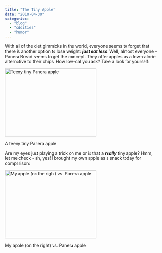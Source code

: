 ```yaml
---
title: "The Tiny Apple"
date: "2010-04-30"
categories: 
  - "blog"
  - "oddities"
  - "humor"
---
```

With all of the diet gimmicks in the world, everyone seems to forget that there is another option to lose weight: <em><strong>just eat less</strong></em>. Well, almost everyone - Panera Bread seems to get the concept. They offer apples as a low-calorie alternative to their chips. How low-cal you ask? Take a look for yourself:

<div class="wp-caption aligncenter" style="width: 300px"><a href="/uploads/2010/04/tiny_panera_apple_01.jpg"><img class="size-medium wp-image-125" title="Teeny tiny Panera apple" src="/uploads/2010/04/tiny_panera_apple_01-300x224.jpg" alt="Teeny tiny Panera apple" width="300" height="224" /></a><p class="wp-caption-text">A teeny tiny Panera apple</p></div>

Are my eyes just playing a trick on me or is that a <em><strong>really</strong></em> tiny apple? Hmm, let me check - ah, yes! I brought my own apple as a snack today for comparison:

<div class="wp-caption aligncenter" style="width: 300px"><a href="/uploads/2010/04/tiny_panera_apple_02.jpg"><img class="size-medium wp-image-126" title="My apple (on the right) vs. Panera apple" src="/uploads/2010/04/tiny_panera_apple_02-300x224.jpg" alt="My apple (on the right) vs. Panera apple" width="300" height="224" /></a><p class="wp-caption-text">My apple (on the right) vs. Panera apple</p></div>

